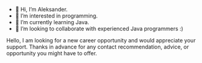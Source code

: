 - 👋 Hi, I’m Aleksander.
- 👀 I’m interested in programming.
- 🌱 I’m currently learning Java.
- 💞️ I’m looking to collaborate with experienced Java programmers :)

Hello, I am looking for a new career opportunity and would appreciate your support. Thanks in advance for any contact recommendation, advice, or opportunity you might have to offer. 

<!---
mabahandulla/mabahandulla is a ✨ special ✨ repository because its `README.md` (this file) appears on your GitHub profile.
You can click the Preview link to take a look at your changes.
--->
